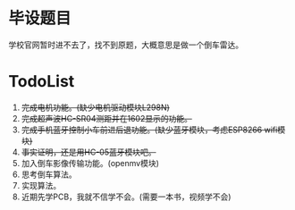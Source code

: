 # 毕设题目

学校官网暂时进不去了，找不到原题，大概意思是做一个倒车雷达。

# TodoList

1. ~~完成电机功能。(缺少电机驱动模块L298N)~~
2. ~~完成超声波HC-SR04测距并在1602显示的功能。~~
3. ~~完成手机蓝牙控制小车前进后退功能。(缺少蓝牙模块，考虑ESP8266 wifi模块)~~
4. ~~事实证明，还是用HC-05蓝牙模块吧。~~
5. 加入倒车影像传输功能。(openmv模块)
6. 思考倒车算法。
7. 实现算法。
8. 近期先学PCB，我就不信学不会。(需要一本书，视频学不会)